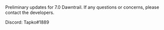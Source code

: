 Preliminary updates for 7.0 Dawntrail. If any questions or concerns, please contact the developers. 

Discord: Tapko#1889
